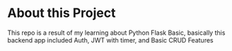 # About this Project
This repo is a result of my learning about Python Flask Basic, basically this backend app included Auth, JWT with timer, and Basic CRUD Features
